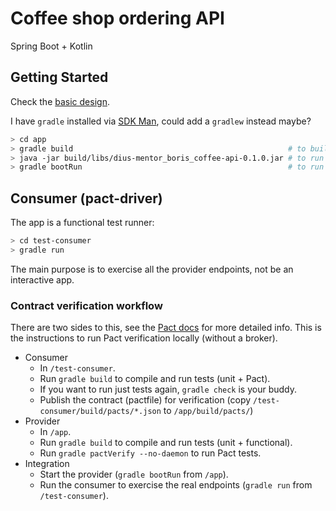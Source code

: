 # Coffee shop ordering API

Spring Boot + Kotlin

## Getting Started

Check the [basic design](https://docs.google.com/a/dius.com.au/document/d/1s9jNOQtfjHfah_io6iCLmjexcaFs4Fr_KsK553N8TZs/edit?usp=sharing).

I have `gradle` installed via [SDK Man](http://sdkman.io/), could add a `gradlew` instead maybe?

```bash
> cd app
> gradle build                                                # to build and run tests
> java -jar build/libs/dius-mentor_boris_coffee-api-0.1.0.jar # to run the app (with colours!)
> gradle bootRun                                              # to run the app (without colours)
```

## Consumer (pact-driver)

The app is a functional test runner:

```bash
> cd test-consumer
> gradle run
```

The main purpose is to exercise all the provider endpoints, not be an interactive app.

### Contract verification workflow

There are two sides to this, see the [Pact docs](https://docs.pact.io/) for more detailed info.
This is the instructions to run Pact verification locally (without a broker).

- Consumer
    - In `/test-consumer`.
    - Run `gradle build` to compile and run tests (unit + Pact).
    - If you want to run just tests again, `gradle check` is your buddy.
    - Publish the contract (pactfile) for verification (copy `/test-consumer/build/pacts/*.json` to `/app/build/pacts/`)
- Provider
    - In `/app`.
    - Run `gradle build` to compile and run tests (unit + functional).
    - Run `gradle pactVerify --no-daemon` to run Pact tests.
- Integration
    - Start the provider (`gradle bootRun` from `/app`).
    - Run the consumer to exercise the real endpoints (`gradle run` from `/test-consumer`).
